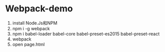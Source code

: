 # Webpack-demo
1. install Node.Js和NPM
2. npm i -g webpack
3. npm i babel-loader babel-core babel-preset-es2015 babel-preset-react
4. webpack
5. open page.html
